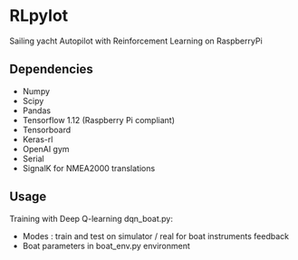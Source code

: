# RLpylot
Sailing yacht Autopilot with Reinforcement Learning on RaspberryPi

## Dependencies
- Numpy
- Scipy
- Pandas
- Tensorflow 1.12 (Raspberry Pi compliant)
- Tensorboard
- Keras-rl
- OpenAI gym 
- Serial
- SignalK for NMEA2000 translations

## Usage

Training with Deep Q-learning dqn_boat.py:
- Modes : train and test on simulator / real for boat instruments feedback
- Boat parameters in boat_env.py environment

